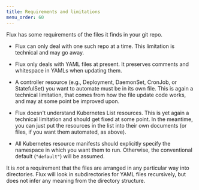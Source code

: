 ```yaml
---
title: Requirements and limitations
menu_order: 60
---
```


Flux has some requirements of the files it finds in your git repo.

 * Flux can only deal with one such repo at a time. This limitation is
   technical and may go away.

 * Flux only deals with YAML files at present. It preserves comments
   and whitespace in YAMLs when updating them.

 * A controller resource (e.g., Deployment, DaemonSet, CronJob, or
   StatefulSet) you want to automate must be in its own file. This is
   again a technical limitation, that comes from how the file update
   code works, and may at some point be improved upon.

 * Flux doesn't understand Kubernetes List resources. This is yet
   again a technical limitation and should get fixed at some point. In
   the meantime, you can just put the resources in the list into their
   own documents (or files, if you want them automated, as above).

 * All Kubernetes resource manifests should explicitly specify the
   namespace in which you want them to run. Otherwise, the
   conventional default (`"default"`) will be assumed.

It is _not_ a requirement that the files are arranged in any
particular way into directories. Flux will look in subdirectories for
YAML files recursively, but does not infer any meaning from the
directory structure.
